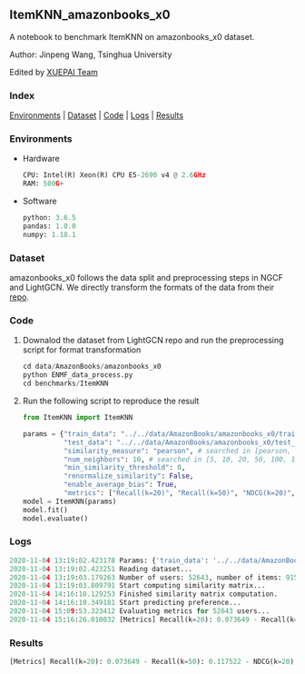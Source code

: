 
## ItemKNN_amazonbooks_x0 

A notebook to benchmark ItemKNN on amazonbooks_x0 dataset.

Author: Jinpeng Wang, Tsinghua University

Edited by [XUEPAI Team](https://github.com/xue-pai)


### Index
[Environments](#Environments) | [Dataset](#Dataset) | [Code](#Code) | [Logs](#Logs) | [Results](#Results)

### Environments
+ Hardware

  ```python
  CPU: Intel(R) Xeon(R) CPU E5-2690 v4 @ 2.6GHz
  RAM: 500G+
  ```
+ Software

  ```python
  python: 3.6.5
  pandas: 1.0.0
  numpy: 1.18.1
  ```

### Dataset
amazonbooks_x0 follows the data split and preprocessing steps in NGCF and LightGCN. We directly transform the formats of the data from their [repo](https://github.com/kuandeng/LightGCN/tree/master/Data).


### Code

1. Downalod the dataset from LightGCN repo and run the preprocessing script for format transformation

    ```python
    cd data/AmazonBooks/amazonbooks_x0
    python ENMF_data_process.py
    cd benchmarks/ItemKNN
    ```

2. Run the following script to reproduce the result
    ```python
    from ItemKNN import ItemKNN

    params = {"train_data": "../../data/AmazonBooks/amazonbooks_x0/train_enmf.txt",
              "test_data": "../../data/AmazonBooks/amazonbooks_x0/test_enmf.txt",
              "similarity_measure": "pearson", # searched in [pearson, cosine]
              "num_neighbors": 10, # searched in [5, 10, 20, 50, 100, 150, 200]
              "min_similarity_threshold": 0,
              "renormalize_similarity": False,
              "enable_average_bias": True,
              "metrics": ["Recall(k=20)", "Recall(k=50)", "NDCG(k=20)", "NDCG(k=50)", "HitRate(k=20)", "HitRate(k=50)"]}
    model = ItemKNN(params)
    model.fit()
    model.evaluate()
    ```

### Logs
```python
2020-11-04 13:19:02.423178 Params: {'train_data': '../../data/AmazonBooks/amazonbooks_x0/train_enmf.txt', 'test_data': '../../data/AmazonBooks/amazonbooks_x0/test_enmf.txt', 'similarity_measure': 'pearson', 'num_neighbors': 10, 'min_similarity_threshold': 0, 'renormalize_similarity': False, 'enable_average_bias': True, 'metrics': ['Recall(k=20)', 'Recall(k=50)', 'NDCG(k=20)', 'NDCG(k=50)', 'HitRate(k=20)', 'HitRate(k=50)']}
2020-11-04 13:19:02.423251 Reading dataset...
2020-11-04 13:19:03.179263 Number of users: 52643, number of items: 91599
2020-11-04 13:19:03.809791 Start computing similarity matrix...
2020-11-04 14:16:10.129253 Finished similarity matrix computation.
2020-11-04 14:16:10.349181 Start predicting preference...
2020-11-04 15:09:53.323412 Evaluating metrics for 52643 users...
2020-11-04 15:16:26.010032 [Metrics] Recall(k=20): 0.073649 - Recall(k=50): 0.117522 - NDCG(k=20): 0.060600 - NDCG(k=50): 0.077055 - HitRate(k=20): 0.376536 - HitRate(k=50): 0.523431
```

### Results
```python
[Metrics] Recall(k=20): 0.073649 - Recall(k=50): 0.117522 - NDCG(k=20): 0.060600 - NDCG(k=50): 0.077055 - HitRate(k=20): 0.376536 - HitRate(k=50): 0.523431
```
